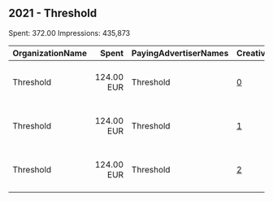 ## 2021 - Threshold 
Spent: 372.00
Impressions: 435,873

|OrganizationName|Spent|PayingAdvertiserNames|CreativeUrls|Impressions|Genders|AgeBrackets|CountryCodes|BillingAddresses|CandidateBallotInformation|
|:---|---:|:---|:---|---:|:---|:---|:---|:---|:---|
|Threshold|124.00 EUR|Threshold|[0](https://www.snap.com/political-ads/asset/f392036ce546e06d74873ef22b20fcd7d317145928a98c4a0ac16919b0bd96d3?mediaType=jpeg)|151,733||18+|ireland|"25 Great Strand Street, Dublin 1,Dublin,D01 XP04,IE"||
|Threshold|124.00 EUR|Threshold|[1](https://www.snap.com/political-ads/asset/738e75a3313758cd869fa057b6671afb81af593b53315bb8865713023fc81174?mediaType=png)|143,432||18+|ireland|"25 Great Strand Street, Dublin 1,Dublin,D01 XP04,IE"||
|Threshold|124.00 EUR|Threshold|[2](https://www.snap.com/political-ads/asset/926c6fd64cc403c0f5f8dcb13b5423a2c7a1a1861fafcc2c38fbb6638dc7bd2b?mediaType=png)|140,708||18+|ireland|"25 Great Strand Street, Dublin 1,Dublin,D01 XP04,IE"||
